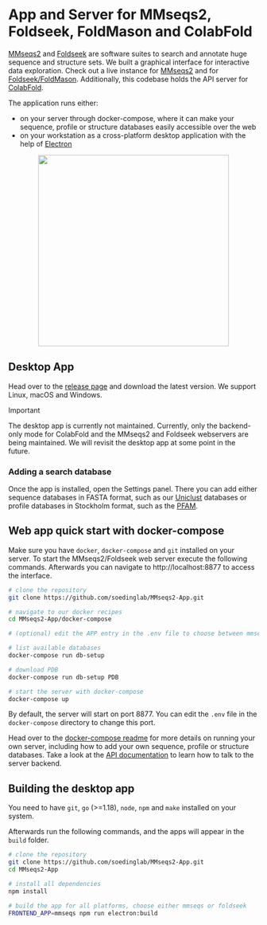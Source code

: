 # App and Server for MMseqs2, Foldseek, FoldMason and ColabFold
[MMseqs2](https://github.com/soedinglab/MMseqs2) and [Foldseek](https://github.com/steineggerlab/foldseek) are software suites to search and annotate huge sequence and structure sets. We built a graphical interface for interactive data exploration. Check out a live instance for [MMseqs2](https://search.mmseqs.com) and for [Foldseek/FoldMason](https://search.foldseek.com). Additionally, this codebase holds the API server for [ColabFold](https://github.com/sokrypton/ColabFold).

The application runs either:
* on your server through docker-compose, where it can make your sequence, profile or structure databases easily accessible over the web
* on your workstation as a cross-platform desktop application with the help of [Electron](https://github.com/electron/electron)

<p align="center"><img src="https://raw.githubusercontent.com/soedinglab/mmseqs2-app/master/.github/stickers.png" height="384" /></p>

## Desktop App
Head over to the [release page](https://github.com/soedinglab/MMseqs2-App/releases) and download the latest version. We support Linux, macOS and Windows.

> [!IMPORTANT]
> The desktop app is currently not maintained. Currently, only the backend-only mode for ColabFold and the MMseqs2 and Foldseek webservers are being maintained. We will revisit the desktop app at some point in the future.

### Adding a search database
Once the app is installed, open the Settings panel. There you can add either sequence databases in FASTA format, such as our [Uniclust](https://uniclust.mmseqs.com/) databases or profile databases in Stockholm format, such as the [PFAM](ftp://ftp.ebi.ac.uk/pub/databases/Pfam/current_release/Pfam-A.full.gz).

## Web app quick start with docker-compose
Make sure you have `docker`, `docker-compose` and `git` installed on your server.
To start the MMseqs2/Foldseek web server execute the following commands. Afterwards you can navigate to http://localhost:8877 to access the interface.

``` bash
# clone the repository
git clone https://github.com/soedinglab/MMseqs2-App.git

# navigate to our docker recipes
cd MMseqs2-App/docker-compose

# (optional) edit the APP entry in the .env file to choose between mmseqs and foldseek

# list available databases
docker-compose run db-setup

# download PDB
docker-compose run db-setup PDB

# start the server with docker-compose
docker-compose up
```

By default, the server will start on port 8877. You can edit the `.env` file in the `docker-compose` directory to change this port.

Head over to the [docker-compose readme](https://github.com/soedinglab/MMseqs2-App/blob/master/docker-compose/README.md) for more details on running your own server, including how to add your own sequence, profile or structure databases. Take a look at the [API documentation](https://search.mmseqs.com/docs) to learn how to talk to the server backend.

## Building the desktop app

You need to have `git`, `go` (>=1.18), `node`, `npm` and `make` installed on your system.

Afterwards run the following commands, and the apps will appear in the `build` folder.

``` bash
# clone the repository
git clone https://github.com/soedinglab/MMseqs2-App.git
cd MMseqs2-App

# install all dependencies
npm install

# build the app for all platforms, choose either mmseqs or foldseek
FRONTEND_APP=mmseqs npm run electron:build
```
